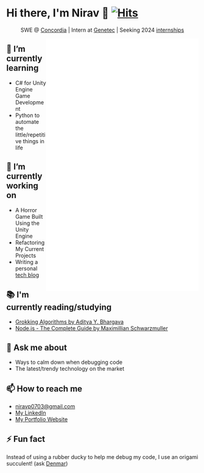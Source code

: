 # Hi there, I'm Nirav 👋 [![Hits](https://hits.seeyoufarm.com/api/count/incr/badge.svg?url=https%3A%2F%2Fgithub.com%2FNiravanaa&count_bg=%2379C83D&title_bg=%23555555&icon=&icon_color=%23E7E7E7&title=Views&edge_flat=false)](https://hits.seeyoufarm.com)

<p align="center">SWE @ <a href="https://www.concordia.ca">Concordia</a> | Intern at <a href="https://www.genetec.com">Genetec</a> | Seeking 2024 <a href="https://users.encs.concordia.ca/~pa_nir/NiravTechBlog/resumes.html">internships</a></p>

<img align="right" src="/github-metrics.svg" alt="Metrics" width="400">

## 🌱 I’m currently learning

- C# for Unity Engine Game Development
- Python to automate the little/repetitive things in life

## 🔭 I’m currently working on

- A Horror Game Built Using the Unity Engine
- Refactoring My Current Projects
- Writing a personal [tech blog](https://users.encs.concordia.ca/~pa_nir/NiravTechBlog/index.html)

## 📚 I'm currently reading/studying

- [Grokking Algorithms by Aditya Y. Bhargava](https://www.manning.com/books/grokking-algorithms)
- [Node.js - The Complete Guide by Maximillian Schwarzmuller](https://www.udemy.com/course/nodejs-the-complete-guide/)

## 💬 Ask me about

- Ways to calm down when debugging code
- The latest/trendy technology on the market

## 📫 How to reach me

- [niravp0703@gmail.com](mailto:niravp0703@gmail.com)
- [My LinkedIn](www.linkedin.com/in/niravp0703)
- [My Portfolio Website](https://nirav-patel.vercel.app/)

## ⚡ Fun fact

Instead of using a rubber ducky to help me debug my code, I use an origami succulent! (ask [Denmar](https://github.com/getll))
